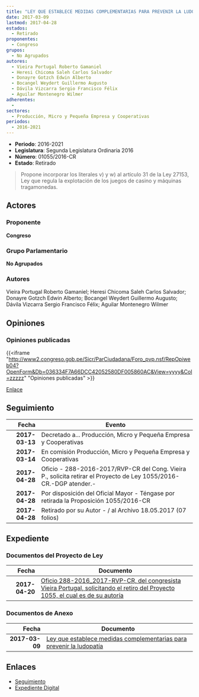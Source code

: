 ```yaml
---
title: "LEY QUE ESTABLECE MEDIDAS COMPLEMENTARIAS PARA PREVENIR LA LUDOPATÍA"
date: 2017-03-09
lastmod: 2017-04-28
estados: 
  - Retirado
proponentes: 
  - Congreso
grupos: 
  - No Agrupados
autores: 
  - Vieira Portugal Roberto Gamaniel
  - Heresi Chicoma Saleh Carlos Salvador
  - Donayre Gotzch Edwin Alberto
  - Bocangel Weydert Guillermo Augusto
  - Dávila Vizcarra Sergio Francisco Félix
  - Aguilar Montenegro Wilmer
adherentes: 
  - 
sectores: 
  - Producción, Micro y Pequeña Empresa y Cooperativas
periodos: 
  - 2016-2021
---
```


- **Periodo**: 2016-2021
- **Legislatura**: Segunda Legislatura Ordinaria 2016
- **Número**: 01055/2016-CR
- **Estado**: Retirado

> Propone incorporar los literales v) y w) al artículo 31 de la Ley 27153, Ley que regula la explotación de los juegos de casino y máquinas tragamonedas.


## Actores

### Proponente

**Congreso**

### Grupo Parlamentario

**No Agrupados**

### Autores

Vieira Portugal Roberto Gamaniel; Heresi Chicoma Saleh Carlos Salvador; Donayre Gotzch Edwin Alberto; Bocangel Weydert Guillermo Augusto; Dávila Vizcarra Sergio Francisco Félix; Aguilar Montenegro Wilmer


## Opiniones

### Opiniones publicadas

{{<iframe "http://www2.congreso.gob.pe/Sicr/ParCiudadana/Foro_pvp.nsf/RepOpiweb04?OpenForm&Db=036334F7A66DCC42052580DF005860AC&View=yyyy&Col=zzzzz" "Opiniones publicadas" >}}

[Enlace](http://www2.congreso.gob.pe/Sicr/ParCiudadana/Foro_pvp.nsf/RepOpiweb04?OpenForm&Db=036334F7A66DCC42052580DF005860AC&View=yyyy&Col=zzzzz)

## Seguimiento

| Fecha | Evento |
|------:|--------|
| **2017-03-13** | Decretado a... Producción, Micro y Pequeña Empresa y Cooperativas|
| **2017-03-14** | En comisión Producción, Micro y Pequeña Empresa y Cooperativas|
| **2017-04-28** | Oficio - 288-2016-2017/RVP-CR del Cong. Vieira P., solicita retirar el Proyecto de Ley 1055/2016-CR.-DGP atender.-|
| **2017-04-28** | Por disposición del Oficial Mayor - Téngase por retirada la Proposición 1055/2016-CR|
| **2017-04-28** | Retirado por su Autor - / al Archivo 18.05.2017 (07 folios)|


## Expediente


### Documentos del Proyecto de Ley

| Fecha | Documento |
|------:|--------|
| **2017-04-20** | [Oficio 288-2016_2017-RVP-CR, del congresista Vieira Portugal, solicitando el retiro del Proyecto 1055, el cual es de su autoría](http://www.leyes.congreso.gob.pe/Documentos/2016_2021/Oficios/Congresistas/OFICIO-288-2016-2017-RVP-CR.pdf) |

### Documentos de Anexo

| Fecha | Documento |
|------:|--------|
| **2017-03-09** | [Ley que establece medidas complementarias para prevenir la ludopatía](http://www.leyes.congreso.gob.pe/Documentos/2016_2021/Proyectos_de_Ley_y_de_Resoluciones_Legislativas/PL0105520170309..PDF) |

## Enlaces 

- [Seguimiento](http://www2.congreso.gob.pe/Sicr/TraDocEstProc/CLProLey2016.nsf/f7fff46988ca05b1052578e100829cc7/1948777e55cac7e6052580df0057cd2c?OpenDocument)
- [Expediente Digital](http://www2.congreso.gob.pe/Sicr/TraDocEstProc/CLProLey2016.nsf/f7fff46988ca05b1052578e100829cc7/1948777e55cac7e6052580df0057cd2c?OpenDocument&Click=05257FB7005EB655.eb71d0cf91d8294e05256cdf006b5706/$Body/0.1C6C)
